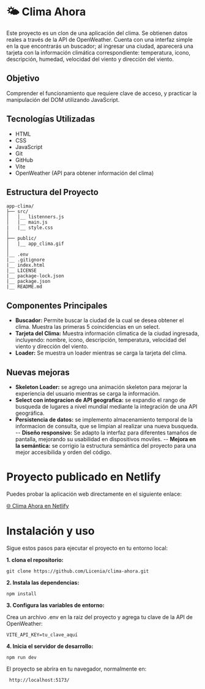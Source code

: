 # 🌤️ Clima Ahora
Este proyecto es un clon de una aplicación del clima. Se obtienen datos reales a través de la API de OpenWeather. Cuenta con una interfaz simple en la que encontrarás un buscador; al ingresar una ciudad, aparecerá una tarjeta con la información climática correspondiente: temperatura, icono, descripción, humedad, velocidad del viento y dirección del viento.

## Objetivo

Comprender el funcionamiento que requiere clave de acceso, y practicar la manipulación del DOM utilizando JavaScript.

## Tecnologías Utilizadas

- HTML
- CSS
- JavaScript
- Git
- GitHub
- Vite
- OpenWeather (API para obtener información del clima)

## Estructura del Proyecto

```
app-clima/
├── src/
│   │__ listenners.js
│   |__ main.js
|   |__ style.css 
│   
├── public/
│   |__ app_clima.gif
│   
│__ .env
|__ .gitignore
|__ index.html
|__ LICENSE
|__ package-lock.json
|__ package.json
|__ README.md

```

## Componentes Principales

- **Buscador:** Permite buscar la ciudad de la cual se desea obtener el clima. Muestra las primeras 5 coincidencias en un select.
- **Tarjeta del Clima:** Muestra información climatica de la ciudad ingresada, incluyendo: nombre, icono, descripción, temperatura, velocidad del viento y dirección del viento.
- **Loader:** Se muestra un loader mientras se carga la tarjeta del clima.

## Nuevas mejoras
- **Skeleton Loader:** se agrego una animación skeleton para mejorar la experiencia del usuario mientras se carga la información.
- **Select con integracion de API geografica:** se expandio el rango de busqueda de lugares a nivel mundial mediante la integración de una API geográfica.
- **Persistencia de datos:** se implemento almacenamiento temporal de la informacion de consulta, que se limpian al realizar una nueva busqueda.
-- **Diseño responsivo:** Se adapto la interfaz para diferentes tamaños de pantalla, mejorando su usabilidad en dispositivos moviles.
-- **Mejora en la semántica:** se corrigio la estructura semántica del proyecto para una mejor accesibilida y orden del código.

# Proyecto publicado en Netlify
Puedes probar la aplicación web directamente en el siguiente enlace:

[🌐 Clima Ahora en Netlify](https://climaahora.netlify.app)


# Instalación y uso 
Sigue estos pasos para ejecutar el proyecto en tu entorno local:

**1. clona el repositorio:**

~~~
git clone https://github.com/Licenia/clima-ahora.git
~~~

**2. Instala las dependencias:**
```
npm install
```
**3. Configura las variables de entorno:**

Crea un archivo .env en la raiz del proyecto y agrega tu clave de la API de OpenWeather:
~~~
VITE_API_KEY=tu_clave_aquí
~~~

**4. Inicia el servidor de desarrollo:**
~~~
npm run dev
~~~

El proyecto se abrira en tu navegador, normalmente en:
~~~
 http://localhost:5173/
~~~


